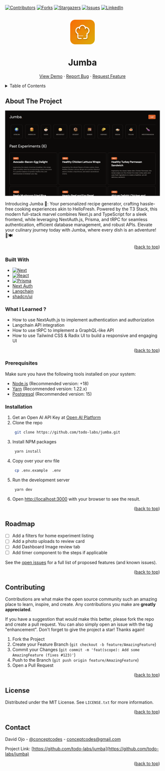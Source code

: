 <a name="readme-top"></a>

[![Contributors][contributors-shield]][contributors-url]
[![Forks][forks-shield]][forks-url]
[![Stargazers][stars-shield]][stars-url]
[![Issues][issues-shield]][issues-url]
[![LinkedIn][linkedin-shield]][linkedin-url]

<br />
<div align="center">
  <a href="https://github.com/todo-labs/jumba">
    <img src="public/logo.svg" alt="Logo" width="80" height="80">
  </a>

<h1 align="center">Jumba</h1>

  <p align="center">
    <a href="https://jumba.conceptcodes.dev">View Demo</a>
    ·
    <a href="https://github.com/todo-labs/jumba/issues">Report Bug</a>
    ·
    <a href="https://github.com/todo-labs/jumba/issues">Request Feature</a>
  </p>
</div>

<details>
  <summary>Table of Contents</summary>
  <ol>
    <li>
      <a href="#about-the-project">About The Project</a>
      <ul>
        <li><a href="#built-with">Built With</a></li>
      </ul>
    </li>
    <li>
      <a href="#getting-started">Getting Started</a>
      <ul>
        <li><a href="#prerequisites">Prerequisites</a></li>
        <li><a href="#installation">Installation</a></li>
      </ul>
    </li>
    <li><a href="#roadmap">Roadmap</a></li>
    <li><a href="#contributing">Contributing</a></li>
    <li><a href="#license">License</a></li>
    <li><a href="#contact">Contact</a></li>
  </ol>
</details>

## About The Project

[![Product Name Screen Shot][product-screenshot]][app-url]

Introducing Jumba 🍳: Your personalized recipe generator, crafting hassle-free cooking experiences akin to HelloFresh. Powered by the T3 Stack, this modern full-stack marvel combines Next.js and TypeScript for a sleek frontend, while leveraging NextAuth.js, Prisma, and tRPC for seamless authentication, efficient database management, and robust APIs. Elevate your culinary journey today with Jumba, where every dish is an adventure! 🌟🍽️

<p align="right">(<a href="#readme-top">back to top</a>)</p>

### Built With

- [![Next][Next.js]][Next-url]
- [![React][React.js]][React-url]
- [![Prisma][Prisma]][Prisma-url]
- [Next Auth](https://next-auth.js.org/)
- [Langchain](https://js.langchain.com/docs/get_started/introduction)
- [shadcn/ui](https://ui.shadcn.com/docs)



### What I Learned ?

- How to use NextAuth.js to implement authentication and authorization
- Langchain API integration
- How to use tRPC to implement a GraphQL-like API
- How to use Tailwind CSS & Radix UI to build a responsive and engaging UI

<p align="right">(<a href="#readme-top">back to top</a>)</p>



### Prerequisites

Make sure you have the following tools installed on your system:

- [Node.js](https://nodejs.org/) (Recommended version: +18)
- [Yarn](https://yarnpkg.com/) (Recommended version: 1.22.x)
- [Postgresql](https://www.postgresql.org/) (Recommended version: 15)



### Installation

1. Get an Open AI API Key at [Open AI Platform](https://platform.openai.com/)
2. Clone the repo
   ```bash
    git clone https://github.com/todo-labs/jumba.git
   ```
3. Install NPM packages
   ```bash
    yarn install
   ```
4. Copy over your env file
   ```bash
    cp .env.example  .env
   ```
6. Run the development server
   ```bash
    yarn dev
   ```
7. Open [http://localhost:3000](http://localhost:3000) with your browser to see the result.

<p align="right">(<a href="#readme-top">back to top</a>)</p>



## Roadmap

- [ ] Add a filters for home experiment listing
- [ ] Add a photo uploads to review card
- [ ] Add Dashboard Image review tab
- [ ] Add timer component to the steps if applicable

See the [open issues](https://github.com/todo-labs/jumba/issues) for a full list of proposed features (and known issues).

<p align="right">(<a href="#readme-top">back to top</a>)</p>



## Contributing

Contributions are what make the open source community such an amazing place to learn, inspire, and create. Any contributions you make are **greatly appreciated**.

If you have a suggestion that would make this better, please fork the repo and create a pull request. You can also simply open an issue with the tag "enhancement".
Don't forget to give the project a star! Thanks again!

1. Fork the Project
2. Create your Feature Branch (`git checkout -b feature/AmazingFeature`)
3. Commit your Changes (`git commit -m 'feat(scope): Add some AmazingFeature (fixes #123)'`)
4. Push to the Branch (`git push origin feature/AmazingFeature`)
5. Open a Pull Request

<p align="right">(<a href="#readme-top">back to top</a>)</p>



## License

Distributed under the MIT License. See `LICENSE.txt` for more information.

<p align="right">(<a href="#readme-top">back to top</a>)</p>



## Contact

David Ojo - [@conceptcodes](https://github.com/conceptcodes) - conceptcodes@gmail.com

Project Link: [https://github.com/todo-labs/jumba](https://github.com/todo-labs/jumba)

<p align="right">(<a href="#readme-top">back to top</a>)</p>

[contributors-shield]: https://img.shields.io/github/contributors/todo-labs/jumba.svg?style=for-the-badge
[contributors-url]: https://github.com/todo-labs/jumba/graphs/contributors
[forks-shield]: https://img.shields.io/github/forks/todo-labs/jumba.svg?style=for-the-badge
[forks-url]: https://github.com/todo-labs/jumba/network/members
[stars-shield]: https://img.shields.io/github/stars/todo-labs/jumba.svg?style=for-the-badge
[stars-url]: https://github.com/todo-labs/jumba/stargazers
[issues-shield]: https://img.shields.io/github/issues/todo-labs/jumba.svg?style=for-the-badge
[issues-url]: https://github.com/todo-labs/jumba/issues
[linkedin-shield]: https://img.shields.io/badge/-LinkedIn-black.svg?style=for-the-badge&logo=linkedin&colorB=555
[linkedin-url]: https://linkedin.com/in/david-ojo-66a12a147
[product-screenshot]: public/screenshot.png
[Next.js]: https://img.shields.io/badge/next.js-000000?style=for-the-badge&logo=nextdotjs&logoColor=white
[Next-url]: https://nextjs.org/
[React.js]: https://img.shields.io/badge/React-20232A?style=for-the-badge&logo=react&logoColor=61DAFB
[React-url]: https://reactjs.org/
[Prisma]: https://img.shields.io/badge/Prisma-3982CE?style=for-the-badge&logo=Prisma&logoColor=white
[Prisma-url]: https://www.prisma.io/
[app-url]: https://jumba.conceptcodes.dev
